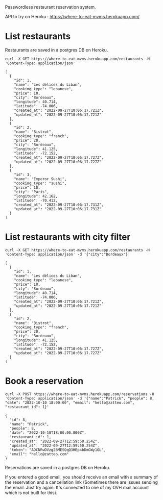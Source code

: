Passwordless restaurant reservation system.

API to try on Heroku : https://where-to-eat-mvms.herokuapp.com/

# List restaurants

Restaurants are saved in a postgres DB on Heroku.

```
curl -X GET https://where-to-eat-mvms.herokuapp.com/restaurants -H 'Content-Type: application/json'
```

```
[
  {
    "id": 1,
    "name": "Les délices du Liban",
    "cooking_type": "lebanese",
    "price": 10,
    "city": "Bordeaux",
    "longitude": 40.714,
    "latitude": -74.006,
    "created_at": "2022-09-27T10:06:17.721Z",
    "updated_at": "2022-09-27T10:06:17.721Z"
  },
  {
    "id": 2,
    "name": "Bistrot",
    "cooking_type": "french",
    "price": 20,
    "city": "Bordeaux",
    "longitude": 41.125,
    "latitude": -72.152,
    "created_at": "2022-09-27T10:06:17.727Z",
    "updated_at": "2022-09-27T10:06:17.727Z"
  },
  {
    "id": 3,
    "name": "Emperor Sushi",
    "cooking_type": "sushi",
    "price": 10,
    "city": "Paris",
    "longitude": 42.162,
    "latitude": -70.412,
    "created_at": "2022-09-27T10:06:17.731Z",
    "updated_at": "2022-09-27T10:06:17.731Z"
  }
]
```

# List restaurants with city filter

```
curl -X GET https://where-to-eat-mvms.herokuapp.com/restaurants -H 'Content-Type: application/json' -d '{"city":"Bordeaux"}'

```
```
[
  {
    "id": 1,
    "name": "Les délices du Liban",
    "cooking_type": "lebanese",
    "price": 10,
    "city": "Bordeaux",
    "longitude": 40.714,
    "latitude": -74.006,
    "created_at": "2022-09-27T10:06:17.721Z",
    "updated_at": "2022-09-27T10:06:17.721Z"
  },
  {
    "id": 2,
    "name": "Bistrot",
    "cooking_type": "french",
    "price": 20,
    "city": "Bordeaux",
    "longitude": 41.125,
    "latitude": -72.152,
    "created_at": "2022-09-27T10:06:17.727Z",
    "updated_at": "2022-09-27T10:06:17.727Z"
  }
]
```

# Book a reservation
```
curl -X POST https://where-to-eat-mvms.herokuapp.com/reservations -H 'Content-Type: application/json' -d '{"name":"Patrick", "people": 8, "date": "2022-10-10 18:00:00", "email": "hello@zatteo.com", "restaurant_id": 1}'
```
```
{
  "id": 8,
  "name": "Patrick",
  "people": 8,
  "date": "2022-10-10T18:00:00.000Z",
  "restaurant_id": 1,
  "created_at": "2022-09-27T12:59:50.254Z",
  "updated_at": "2022-09-27T12:59:50.254Z",
  "token": "ADCNRwDVzg28MESQqQ3HEp4bDmGWy1GL",
  "email": "hello@zatteo.com"
}
```

Reservations are saved in a postgres DB on Heroku.

If you entered a good email, you should receive an email with a summary of the reservation and a cancellation link (Sometimes there are issues sending the email. Just try again. It's connected to one of my OVH mail account which is not built for this).
